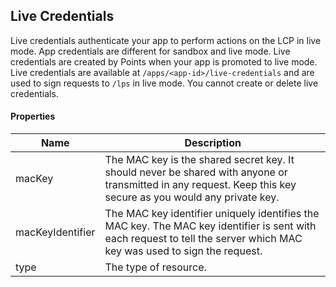 ## Live Credentials

Live credentials authenticate your app to perform actions on the LCP in live mode. App credentials are different for sandbox and live mode. Live credentials are created by Points when your app is promoted to live mode. Live credentials are available at `/apps/<app-id>/live-credentials` and are used to sign requests to `/lps` in live mode. You cannot create or delete live credentials.

#### Properties

<table>
    <thead>
        <tr>
            <th>Name</th>
            <th>Description</th>
        </tr>
    </thead>
    <tbody>
        <tr>
            <td>macKey</td>
            <td>The MAC key is the shared secret key. It should never be shared with anyone or transmitted in any request. Keep this key secure as you would any private key.</td>
        </tr>
        <tr>
            <td>macKeyIdentifier</td>
            <td>The MAC key identifier uniquely identifies the MAC key. The MAC key identifier is sent with each request to tell the server which MAC key was used to sign the request.</td>
        </tr>
        <tr>
            <td>type</td>
            <td>The type of resource.</td>
        </tr>
    </tbody>
</table>







